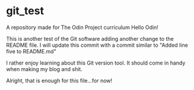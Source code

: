 # git_test
A repository made for The Odin Project curriculum
Hello Odin!

This is another test of the Git software adding another change to the README file.  I will update this commit with a commit similar to "Added line five to README.md"

I rather enjoy learning about this Git version tool.  It should come in handy when making my blog and shit.

Alright, that is enough for this file...for now!